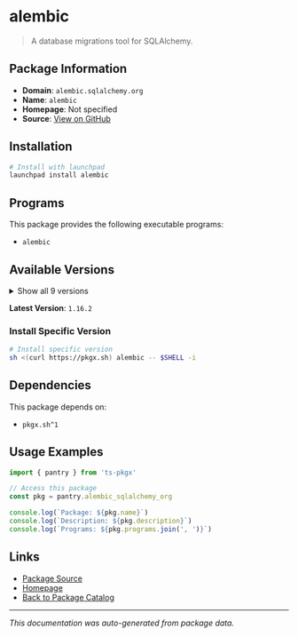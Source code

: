 # alembic

> A database migrations tool for SQLAlchemy.

## Package Information

- **Domain**: `alembic.sqlalchemy.org`
- **Name**: `alembic`
- **Homepage**: Not specified
- **Source**: [View on GitHub](https://github.com/pkgxdev/pantry/tree/main/projects/alembic.sqlalchemy.org/package.yml)

## Installation

```bash
# Install with launchpad
launchpad install alembic
```

## Programs

This package provides the following executable programs:

- `alembic`

## Available Versions

<details>
<summary>Show all 9 versions</summary>

- `1.16.2`, `1.16.1`, `1.16.0`, `1.15.2`, `1.15.1`
- `1.14.1`, `1.14.0`, `1.13.3`, `1.13.2`

</details>

**Latest Version**: `1.16.2`

### Install Specific Version

```bash
# Install specific version
sh <(curl https://pkgx.sh) alembic -- $SHELL -i
```

## Dependencies

This package depends on:

- `pkgx.sh^1`

## Usage Examples

```typescript
import { pantry } from 'ts-pkgx'

// Access this package
const pkg = pantry.alembic_sqlalchemy_org

console.log(`Package: ${pkg.name}`)
console.log(`Description: ${pkg.description}`)
console.log(`Programs: ${pkg.programs.join(', ')}`)
```

## Links

- [Package Source](https://github.com/pkgxdev/pantry/tree/main/projects/alembic.sqlalchemy.org/package.yml)
- [Homepage](#)
- [Back to Package Catalog](../package-catalog.md)

---

*This documentation was auto-generated from package data.*
